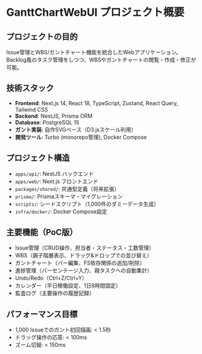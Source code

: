# GanttChartWebUI プロジェクト概要

## プロジェクトの目的
Issue管理とWBS/ガントチャート機能を統合したWebアプリケーション。Backlog風のタスク管理をしつつ、WBSやガントチャートの閲覧・作成・修正が可能。

## 技術スタック
- **Frontend**: Next.js 14, React 18, TypeScript, Zustand, React Query, Tailwind CSS  
- **Backend**: NestJS, Prisma ORM
- **Database**: PostgreSQL 15
- **ガント実装**: 自作SVGベース（D3.jsスケール利用）
- **開発ツール**: Turbo (monorepo管理), Docker Compose

## プロジェクト構造
- `apps/api/`: NestJS バックエンド
- `apps/web/`: Next.js フロントエンド  
- `packages/shared/`: 共通型定義（将来拡張）
- `prisma/`: Prismaスキーマ・マイグレーション
- `scripts/`: シードスクリプト（1,000件のダミーデータ生成）
- `infra/docker/`: Docker Compose設定

## 主要機能（PoC版）
- Issue管理（CRUD操作、担当者・ステータス・工数管理）
- WBS（親子階層表示、ドラッグ&ドロップでの並び替え）
- ガントチャート（バー編集、FS依存関係の追加/削除）
- 進捗管理（パーセンテージ入力、親タスクへの自動集計）
- Undo/Redo（Ctrl+Z/Ctrl+Y）
- カレンダー（平日稼働設定、1日8時間固定）
- 監査ログ（主要操作の履歴記録）

## パフォーマンス目標
- 1,000 Issueでのガント初回描画: < 1.5秒
- ドラッグ操作の応答: < 100ms
- ズーム切替: < 150ms